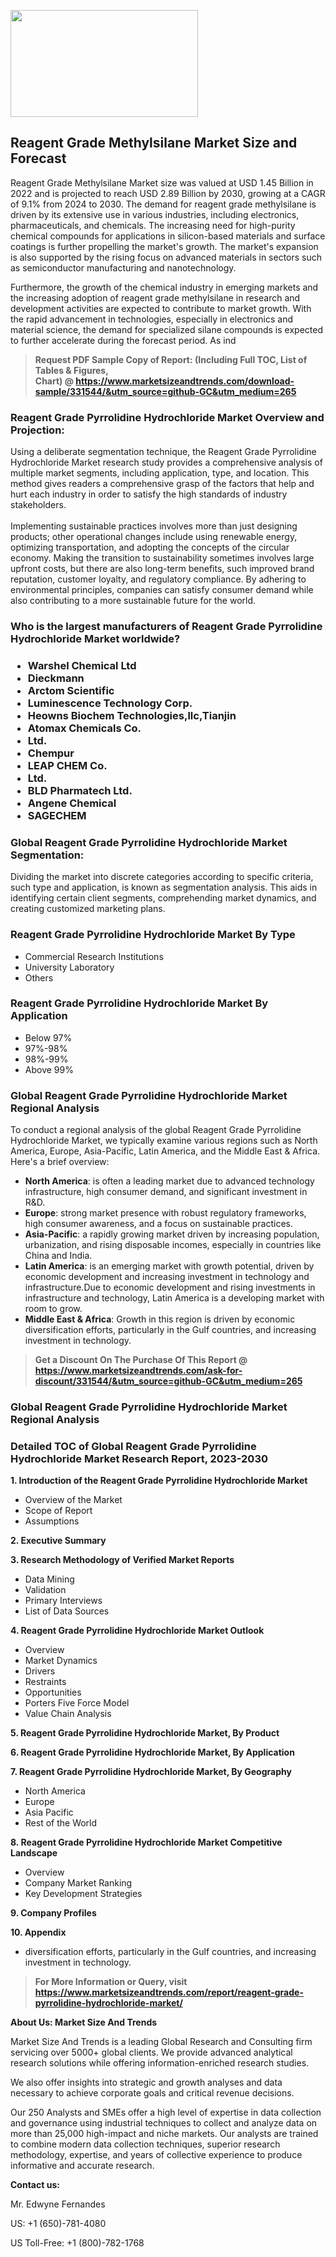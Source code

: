 <p><img class="alignnone size-medium wp-image-20088" src="https://ffe5etoiles.com/wp-content/uploads/2024/12/MST1-300x171.png" alt="" width="300" height="171" /></p><h2>Reagent Grade Methylsilane Market Size and Forecast</h2><p>Reagent Grade Methylsilane Market size was valued at USD 1.45 Billion in 2022 and is projected to reach USD 2.89 Billion by 2030, growing at a CAGR of 9.1% from 2024 to 2030. The demand for reagent grade methylsilane is driven by its extensive use in various industries, including electronics, pharmaceuticals, and chemicals. The increasing need for high-purity chemical compounds for applications in silicon-based materials and surface coatings is further propelling the market's growth. The market's expansion is also supported by the rising focus on advanced materials in sectors such as semiconductor manufacturing and nanotechnology.</p><p>Furthermore, the growth of the chemical industry in emerging markets and the increasing adoption of reagent grade methylsilane in research and development activities are expected to contribute to market growth. With the rapid advancement in technologies, especially in electronics and material science, the demand for specialized silane compounds is expected to further accelerate during the forecast period. As ind</p><blockquote id="" class=""><strong>Request PDF Sample Copy of Report: (Including Full TOC, List of Tables &amp; Figures, Chart)&nbsp;@&nbsp;<strong><a href="https://www.marketsizeandtrends.com/download-sample/331544/&utm_source=github-GC&utm_medium=265" target="_blank">https://www.marketsizeandtrends.com/download-sample/331544/&utm_source=github-GC&utm_medium=265</a></strong></strong></blockquote><h3 id="" class="">Reagent Grade Pyrrolidine Hydrochloride Market&nbsp;Overview and Projection:</h3><p id="" class="">Using a deliberate segmentation technique, the Reagent Grade Pyrrolidine Hydrochloride Market research study provides a comprehensive analysis of multiple market segments, including application, type, and location. This method gives readers a comprehensive grasp of the factors that help and hurt each industry in order to satisfy the high standards of industry stakeholders. <br /> <br />Implementing sustainable practices involves more than just designing products; other operational changes include using renewable energy, optimizing transportation, and adopting the concepts of the circular economy. Making the transition to sustainability sometimes involves large upfront costs, but there are also long-term benefits, such improved brand reputation, customer loyalty, and regulatory compliance. By adhering to environmental principles, companies can satisfy consumer demand while also contributing to a more sustainable future for the world.</p><h3 id="" class="">Who is the largest manufacturers of&nbsp;Reagent Grade Pyrrolidine Hydrochloride Market worldwide?</h3><h3 class=""><p><ul><li>Warshel Chemical Ltd </li><li> Dieckmann </li><li> Arctom Scientific </li><li> Luminescence Technology Corp. </li><li> Heowns Biochem Technologies,llc,Tianjin </li><li> Atomax Chemicals Co. </li><li> Ltd. </li><li> Chempur </li><li> LEAP CHEM Co. </li><li> Ltd. </li><li> BLD Pharmatech Ltd. </li><li> Angene Chemical </li><li> SAGECHEM</li></ul></p></h3><h3 id="" class="">Global&nbsp;Reagent Grade Pyrrolidine Hydrochloride Market Segmentation:</h3><p id="" class="">Dividing the market into discrete categories according to specific criteria, such type and application, is known as segmentation analysis. This aids in identifying certain client segments, comprehending market dynamics, and creating customized marketing plans.</p><h3 id="" class="">Reagent Grade Pyrrolidine Hydrochloride Market&nbsp;By Type</h3><p><p><ul><li>Commercial Research Institutions</li><li> University Laboratory</li><li> Others</p></li></ul></p></p><h3 id="" class="">Reagent Grade Pyrrolidine Hydrochloride Market&nbsp;By Application</h3><p class=""><p><ul><li>Below 97%</li><li> 97%-98%</li><li> 98%-99%</li><li> Above 99%</li></ul></p></p><h3 id="" class="">Global Reagent Grade Pyrrolidine Hydrochloride Market Regional Analysis</h3><p id="" class="">To conduct a regional analysis of the global Reagent Grade Pyrrolidine Hydrochloride Market, we typically examine various regions such as North America, Europe, Asia-Pacific, Latin America, and the Middle East &amp; Africa. Here's a brief overview:</p><ul><li><strong>North America</strong>: is often a leading market due to advanced technology infrastructure, high consumer demand, and significant investment in R&amp;D.</li><li><strong>Europe</strong>: strong market presence with robust regulatory frameworks, high consumer awareness, and a focus on sustainable practices.</li><li><strong>Asia-Pacific</strong>: a rapidly growing market driven by increasing population, urbanization, and rising disposable incomes, especially in countries like China and India.</li><li><strong>Latin America</strong>: is an emerging market with growth potential, driven by economic development and increasing investment in technology and infrastructure.Due to economic development and rising investments in infrastructure and technology, Latin America is a developing market with room to grow.</li><li><strong>Middle East &amp; Africa</strong>: Growth in this region is driven by economic diversification efforts, particularly in the Gulf countries, and increasing investment in technology.</li></ul><blockquote id="" class=""><strong>Get a Discount On The Purchase Of This Report @ <strong><a href="https://www.marketsizeandtrends.com/ask-for-discount/331544/&utm_source=github-GC&utm_medium=265" target="_blank">https://www.marketsizeandtrends.com/ask-for-discount/331544/&utm_source=github-GC&utm_medium=265</a></strong></strong></blockquote><h3 id="" class="">Global Reagent Grade Pyrrolidine Hydrochloride Market Regional Analysis</h3><h3 id="" class="">Detailed TOC of Global Reagent Grade Pyrrolidine Hydrochloride Market Research Report, 2023-2030</h3><p id="" class=""><strong>1. Introduction of the Reagent Grade Pyrrolidine Hydrochloride Market</strong></p><ul><li>Overview of the Market</li><li>Scope of Report</li><li>Assumptions</li></ul><p id="" class=""><strong>2. Executive Summary</strong></p><p id="" class=""><strong>3. Research Methodology of Verified Market Reports</strong></p><ul><li>Data Mining</li><li>Validation</li><li>Primary Interviews</li><li>List of Data Sources</li></ul><p id="" class=""><strong>4. Reagent Grade Pyrrolidine Hydrochloride Market Outlook</strong></p><ul><li>Overview</li><li>Market Dynamics</li><li>Drivers</li><li>Restraints</li><li>Opportunities</li><li>Porters Five Force Model</li><li>Value Chain Analysis</li></ul><p id="" class=""><strong>5. Reagent Grade Pyrrolidine Hydrochloride Market, By Product</strong></p><p id="" class=""><strong>6. Reagent Grade Pyrrolidine Hydrochloride Market, By Application</strong></p><p id="" class=""><strong>7. Reagent Grade Pyrrolidine Hydrochloride Market, By Geography</strong></p><ul><li>North America</li><li>Europe</li><li>Asia Pacific</li><li>Rest of the World</li></ul><p id="" class=""><strong>8. Reagent Grade Pyrrolidine Hydrochloride Market Competitive Landscape</strong></p><ul><li>Overview</li><li>Company Market Ranking</li><li>Key Development Strategies</li></ul><p id="" class=""><strong>9. Company Profiles</strong></p><p id="" class=""><strong>10. Appendix</strong></p><ul><li>diversification efforts, particularly in the Gulf countries, and increasing investment in technology.</li></ul><blockquote id="" class=""><strong>For More Information or Query, visit <strong><strong><a href="https://www.marketsizeandtrends.com/report/reagent-grade-pyrrolidine-hydrochloride-market/" target="_blank">https://www.marketsizeandtrends.com/report/reagent-grade-pyrrolidine-hydrochloride-market/</a></strong></strong></strong></blockquote><p id="" class=""><strong>About Us: Market Size And Trends</strong></p><p id="" class="">Market Size And Trends is a leading Global Research and Consulting firm servicing over 5000+ global clients. We provide advanced analytical research solutions while offering information-enriched research studies.</p><p id="" class="">We also offer insights into strategic and growth analyses and data necessary to achieve corporate goals and critical revenue decisions.</p><p id="" class="">Our 250 Analysts and SMEs offer a high level of expertise in data collection and governance using industrial techniques to collect and analyze data on more than 25,000 high-impact and niche markets. Our analysts are trained to combine modern data collection techniques, superior research methodology, expertise, and years of collective experience to produce informative and accurate research.</p><p id="" class=""><strong>Contact us:</strong></p><p id="" class="">Mr. Edwyne Fernandes</p><p id="" class="">US: +1 (650)-781-4080</p><p id="" class="">US Toll-Free: +1 (800)-782-1768</p>
